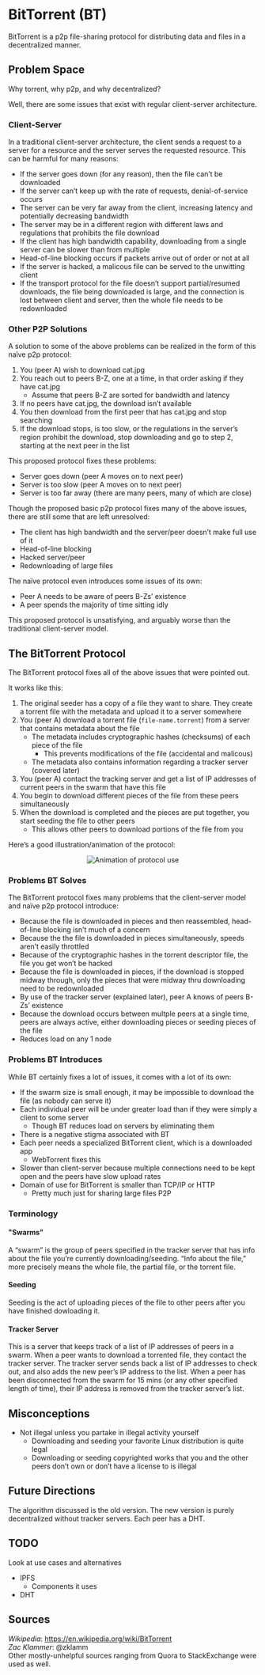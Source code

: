 # BitTorrent (BT) #

BitTorrent is a p2p file-sharing protocol for distributing data and files in a
decentralized manner.

## Problem Space ##

Why torrent, why p2p, and why decentralized?

Well, there are some issues that exist with regular client-server
architecture.

### Client-Server ###

In a traditional client-server architecture, the client sends a request to a
server for a resource and the server serves the requested resource. This can
be harmful for many reasons:

- If the server goes down (for any reason), then the file can’t be downloaded
- If the server can’t keep up with the rate of requests, denial-of-service
  occurs
- The server can be very far away from the client, increasing latency and
  potentially decreasing bandwidth
- The server may be in a different region with different laws and regulations
  that prohibits the file download
- If the client has high bandwidth capability, downloading from a single
  server can be slower than from multiple
- Head-of-line blocking occurs if packets arrive out of order or not at all
- If the server is hacked, a malicous file can be served to the unwitting
  client
- If the transport protocol for the file doesn’t support partial/resumed
  downloads, the file being downloaded is large, and the connection is lost
  between client and server, then the whole file needs to be redownloaded

### Other P2P Solutions ###

A solution to some of the above problems can be realized in the form of this
naïve p2p protocol:

1. You (peer A) wish to download cat.jpg
2. You reach out to peers B-Z, one at a time, in that order asking if they
   have cat.jpg
   - Assume that peers B-Z are sorted for bandwidth and latency
3. If no peers have cat.jpg, the download isn’t available
4. You then download from the first peer that has cat.jpg and stop searching
5. If the download stops, is too slow, or the regulations in the server’s
   region prohibit the download, stop downloading and go to step 2, starting
   at the next peer in the list

This proposed protocol fixes these problems:

- Server goes down (peer A moves on to next peer)
- Server is too slow (peer A moves on to next peer)
- Server is too far away (there are many peers, many of which are close)

Though the proposed basic p2p protocol fixes many of the above issues, there
are still some that are left unresolved:

- The client has high bandwidth and the server/peer doesn’t make full use of
  it
- Head-of-line blocking
- Hacked server/peer
- Redownloading of large files

The naïve protocol even introduces some issues of its own:

- Peer A needs to be aware of peers B-Zs’ existence
- A peer spends the majority of time sitting idly

This proposed protocol is unsatisfying, and arguably worse than the
traditional client-server model.

## The BitTorrent Protocol ##

The BitTorrent protocol fixes all of the above issues that were pointed out.

It works like this:

1. The original seeder has a copy of a file they want to share. They create a
   torrent file with the metadata and upload it to a server somewhere
2. You (peer A) download a torrent file (`file-name.torrent`) from a server
   that contains metadata about the file
   - The metadata includes cryptographic hashes (checksums) of each piece of
     the file
      - This prevents modifications of the file (accidental and malicous)
   - The metadata also contains information regarding a tracker server
     (covered later)
3. You (peer A) contact the tracking server and get a list of IP addresses of
   current peers in the swarm that have this file
4. You begin to download different pieces of the file from these peers
   simultaneously
5. When the download is completed and the pieces are put together, you start
   seeding the file to other peers
   - This allows other peers to download portions of the file from you

Here’s a good illustration/animation of the protocol:

<p align="center">
  <img src="https://upload.wikimedia.org/wikipedia/commons/3/3d/Torrentcomp_small.gif" alt="Animation of protocol use" title="Animation of protocol use">
</p>

### Problems BT Solves ###

The BitTorrent protocol fixes many problems that the client-server model and
naïve p2p protocol introduce:

- Because the file is downloaded in pieces and then reassembled, head-of-line
  blocking isn’t much of a concern
- Because the the file is downloaded in pieces simultaneously, speeds aren’t
  easily throttled
- Because of the cryptographic hashes in the torrent descriptor file, the file
  you get won’t be hacked
- Because the file is downloaded in pieces, if the download is stopped midway
  through, only the pieces that were midway thru downloading need to be
  redownloaded
- By use of the tracker server (explained later), peer A knows of peers B-Zs’
  existence
- Because the download occurs between multple peers at a single time, peers
  are always active, either downloading pieces or seeding pieces of the file
- Reduces load on any 1 node

### Problems BT Introduces ###

While BT certainly fixes a lot of issues, it comes with a lot of its own:

- If the swarm size is small enough, it may be impossible to download the file
  (as nobody can serve it)
- Each individual peer will be under greater load than if they were simply a
  client to some server
  - Though BT reduces load on servers by eliminating them
- There is a negative stigma associated with BT
- Each peer needs a specialized BitTorrent client, which is a downloaded app
  - WebTorrent fixes this
- Slower than client-server because multiple connections need to be kept open
  and the peers have slow upload rates
- Domain of use for BitTorrent is smaller than TCP/IP or HTTP
  - Pretty much just for sharing large files P2P

### Terminology ###

#### "Swarms" ####

A “swarm” is the group of peers specified in the tracker server that has info
about the file you’re currently downloading/seeding. “Info about the file,”
more precisely means the whole file, the partial file, or the torrent file.

#### Seeding ####

Seeding is the act of uploading pieces of the file to other peers after you
have finished dowloading it.

#### Tracker Server ####

This is a server that keeps track of a list of IP addresses of peers in a
swarm. When a peer wants to download a torrented file, they contact the
tracker server. The tracker server sends back a list of IP addresses to check
out, and also adds the new peer’s IP address to the list. When a peer has been
disconnected from the swarm for 15 mins (or any other specified length of
time), their IP address is removed from the tracker server’s list.

## Misconceptions ##

- Not illegal unless you partake in illegal activity yourself
  - Downloading and seeding your favorite Linux distribution is quite legal
  - Downloading or seeding copyrighted works that you and the other peers
    don’t own or don’t have a license to is illegal

## Future Directions ##

The algorithm discussed is the old version. The new version is purely
decentralized without tracker servers. Each peer has a DHT.

## TODO ##

Look at use cases and alternatives

- IPFS
  - Components it uses
- DHT

## Sources  ##

*Wikipedia*: <https://en.wikipedia.org/wiki/BitTorrent>  
*Zac Klammer*: @zklamm  
Other mostly-unhelpful sources ranging from Quora to StackExchange were used
as well.
